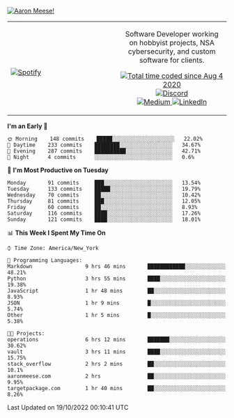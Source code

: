 [![Aaron Meese!](https://user-images.githubusercontent.com/17814535/88975338-a2aabf00-d27f-11ea-963f-8a19608716b4.png)](https://github.com/ajmeese7/readme-ascii "README ASCII")

<!-- Modified from project here: https://github.com/novatorem/novatorem -->
<table width="100%">
  <tr>
  <td width="50%">

&nbsp; <br> [![Spotify](https://ajmeese7.vercel.app/api/spotify)](https://open.spotify.com/user/ajmeese)

  </td>
  <td width="50%">
    <p align="center">
    Software Developer working on hobbyist projects, NSA cybersecurity, and custom software for clients.
    </p>
    <p align="center">
      <a href="https://wakatime.com/@f726891d-3b02-46cd-9b60-e8c59f9e2b14">
        <img src="https://wakatime.com/badge/user/f726891d-3b02-46cd-9b60-e8c59f9e2b14.svg" alt="Total time coded since Aug 4 2020" title="WakaTime" />
      </a>
      <a href="http://link.aaronmeese.com/discord">
        <img src="https://img.shields.io/badge/discord-ajmeese7%234835-369?style=flat-square&logo=discord&logoColor=white&color=purple" alt="Discord" title="Discord">
      </a>
      <br />
      <a href="https://link.aaronmeese.com/medium">
        <img src="https://img.shields.io/badge/medium-ajmeese7-1DB954?style=flat-square&logo=medium&logoColor=white" alt="Medium" title="Medium">
      </a>
      <a href="https://link.aaronmeese.com/linkedin">
        <img src="https://img.shields.io/badge/linkedIn-aaronmeese-1DB954?style=flat-square&logo=linkedin&logoColor=white&color=blue" alt="LinkedIn" title="LinkedIn">
      </a>
    </p>
  </td>

</table>

[//]: <> (The `&nbsp;` is to have Aphelion take up more space)

<!--START_SECTION:waka-->
**I'm an Early 🐤** 

```text
🌞 Morning    148 commits    █████░░░░░░░░░░░░░░░░░░░░   22.02% 
🌆 Daytime    233 commits    ████████░░░░░░░░░░░░░░░░░   34.67% 
🌃 Evening    287 commits    ██████████░░░░░░░░░░░░░░░   42.71% 
🌙 Night      4 commits      ░░░░░░░░░░░░░░░░░░░░░░░░░   0.6%

```
📅 **I'm Most Productive on Tuesday** 

```text
Monday       91 commits     ███░░░░░░░░░░░░░░░░░░░░░░   13.54% 
Tuesday      133 commits    █████░░░░░░░░░░░░░░░░░░░░   19.79% 
Wednesday    70 commits     ██░░░░░░░░░░░░░░░░░░░░░░░   10.42% 
Thursday     81 commits     ███░░░░░░░░░░░░░░░░░░░░░░   12.05% 
Friday       60 commits     ██░░░░░░░░░░░░░░░░░░░░░░░   8.93% 
Saturday     116 commits    ████░░░░░░░░░░░░░░░░░░░░░   17.26% 
Sunday       121 commits    ████░░░░░░░░░░░░░░░░░░░░░   18.01%

```


📊 **This Week I Spent My Time On** 

```text
⌚︎ Time Zone: America/New_York

💬 Programming Languages: 
Markdown                 9 hrs 46 mins       ████████████░░░░░░░░░░░░░   48.21% 
Python                   3 hrs 55 mins       ████░░░░░░░░░░░░░░░░░░░░░   19.38% 
JavaScript               1 hr 48 mins        ██░░░░░░░░░░░░░░░░░░░░░░░   8.93% 
JSON                     1 hr 9 mins         █░░░░░░░░░░░░░░░░░░░░░░░░   5.74% 
Other                    1 hr 5 mins         █░░░░░░░░░░░░░░░░░░░░░░░░   5.38%

🐱‍💻 Projects: 
operations               6 hrs 12 mins       ███████░░░░░░░░░░░░░░░░░░   30.62% 
vault                    3 hrs 11 mins       ████░░░░░░░░░░░░░░░░░░░░░   15.75% 
stack_overflow           2 hrs 2 mins        ██░░░░░░░░░░░░░░░░░░░░░░░   10.1% 
aaronmeese.com           2 hrs               ██░░░░░░░░░░░░░░░░░░░░░░░   9.95% 
targetpackage.com        1 hr 40 mins        ██░░░░░░░░░░░░░░░░░░░░░░░   8.26%

```


 Last Updated on 19/10/2022 00:10:41 UTC
<!--END_SECTION:waka-->
